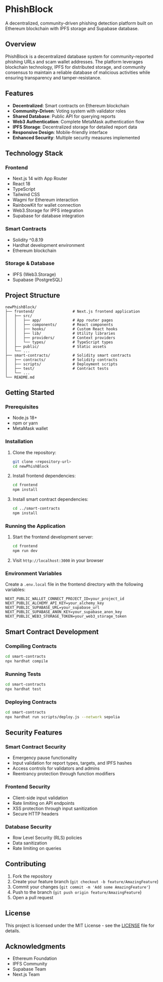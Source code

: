 # PhishBlock

A decentralized, community-driven phishing detection platform built on Ethereum blockchain with IPFS storage and Supabase database.

## Overview

PhishBlock is a decentralized database system for community-reported phishing URLs and scam wallet addresses. The platform leverages blockchain technology, IPFS for distributed storage, and community consensus to maintain a reliable database of malicious activities while ensuring transparency and tamper-resistance.

## Features

- **Decentralized**: Smart contracts on Ethereum blockchain
- **Community-Driven**: Voting system with validator roles
- **Shared Database**: Public API for querying reports
- **Web3 Authentication**: Complete MetaMask authentication flow
- **IPFS Storage**: Decentralized storage for detailed report data
- **Responsive Design**: Mobile-friendly interface
- **Enhanced Security**: Multiple security measures implemented

## Technology Stack

### Frontend
- Next.js 14 with App Router
- React 18
- TypeScript
- Tailwind CSS
- Wagmi for Ethereum interaction
- RainbowKit for wallet connection
- Web3.Storage for IPFS integration
- Supabase for database integration

### Smart Contracts
- Solidity ^0.8.19
- Hardhat development environment
- Ethereum blockchain

### Storage & Database
- IPFS (Web3.Storage)
- Supabase (PostgreSQL)

## Project Structure

```
newPhishBlock/
├── frontend/                 # Next.js frontend application
│   ├── src/
│   │   ├── app/              # App router pages
│   │   ├── components/       # React components
│   │   ├── hooks/            # Custom React hooks
│   │   ├── lib/              # Utility libraries
│   │   ├── providers/        # Context providers
│   │   └── types/            # TypeScript types
│   ├── public/               # Static assets
│   └── ...
├── smart-contracts/          # Solidity smart contracts
│   ├── contracts/            # Solidity contracts
│   ├── scripts/              # Deployment scripts
│   ├── test/                 # Contract tests
│   └── ...
└── README.md
```

## Getting Started

### Prerequisites

- Node.js 18+
- npm or yarn
- MetaMask wallet

### Installation

1. Clone the repository:
   ```bash
   git clone <repository-url>
   cd newPhishBlock
   ```

2. Install frontend dependencies:
   ```bash
   cd frontend
   npm install
   ```

3. Install smart contract dependencies:
   ```bash
   cd ../smart-contracts
   npm install
   ```

### Running the Application

1. Start the frontend development server:
   ```bash
   cd frontend
   npm run dev
   ```

2. Visit `http://localhost:3000` in your browser

### Environment Variables

Create a `.env.local` file in the frontend directory with the following variables:

```env
NEXT_PUBLIC_WALLET_CONNECT_PROJECT_ID=your_project_id
NEXT_PUBLIC_ALCHEMY_API_KEY=your_alchemy_key
NEXT_PUBLIC_SUPABASE_URL=your_supabase_url
NEXT_PUBLIC_SUPABASE_ANON_KEY=your_supabase_anon_key
NEXT_PUBLIC_WEB3_STORAGE_TOKEN=your_web3_storage_token
```

## Smart Contract Development

### Compiling Contracts

```bash
cd smart-contracts
npx hardhat compile
```

### Running Tests

```bash
cd smart-contracts
npx hardhat test
```

### Deploying Contracts

```bash
cd smart-contracts
npx hardhat run scripts/deploy.js --network sepolia
```

## Security Features

### Smart Contract Security
- Emergency pause functionality
- Input validation for report types, targets, and IPFS hashes
- Access controls for validators and admins
- Reentrancy protection through function modifiers

### Frontend Security
- Client-side input validation
- Rate limiting on API endpoints
- XSS protection through input sanitization
- Secure HTTP headers

### Database Security
- Row Level Security (RLS) policies
- Data sanitization
- Rate limiting on queries

## Contributing

1. Fork the repository
2. Create your feature branch (`git checkout -b feature/AmazingFeature`)
3. Commit your changes (`git commit -m 'Add some AmazingFeature'`)
4. Push to the branch (`git push origin feature/AmazingFeature`)
5. Open a pull request

## License

This project is licensed under the MIT License - see the [LICENSE](LICENSE) file for details.

## Acknowledgments

- Ethereum Foundation
- IPFS Community
- Supabase Team
- Next.js Team